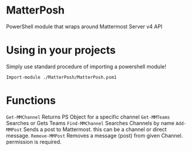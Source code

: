# MatterPosh
PowerShell module that wraps around Mattermost Server v4 API

# Using in your projects
Simply use standard procedure of importing a powershell module!
```
Import-module ./MatterPosh/MatterPosh.psm1
```
# Functions
```Get-MMChannel``` Returns PS Object for a specific channel
```Get-MMTeams``` Searches or Gets Teams
```Find-MMChannel``` Searches Channels by name
```Add-MMPost``` Sends a post to Mattermost. this can be a channel or direct message.
```Remove-MMPost``` Removes a message (post) from given Channel. permission is required.